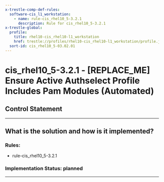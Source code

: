 ```yaml
---
x-trestle-comp-def-rules:
  software-cis_l1_workstation:
    - name: rule-cis_rhel10_5-3.2.1
      description: Rule for cis_rhel10_5-3.2.1
x-trestle-global:
  profile:
    title: rhel10-cis_rhel10-l1_workstation
    href: trestle://profiles/rhel10-cis_rhel10-l1_workstation/profile.json
  sort-id: cis_rhel10_5-03.02.01
---
```


# cis_rhel10_5-3.2.1 - \[REPLACE_ME\] Ensure Active Authselect Profile Includes Pam Modules (Automated)

## Control Statement

______________________________________________________________________

## What is the solution and how is it implemented?

<!-- For implementation status enter one of: implemented, partial, planned, alternative, not-applicable -->

<!-- Note that the list of rules under ### Rules: is read-only and changes will not be captured after assembly to JSON -->

<!-- Add control implementation description here for control: cis_rhel10_5-3.2.1 -->

### Rules:

  - rule-cis_rhel10_5-3.2.1

### Implementation Status: planned

______________________________________________________________________
